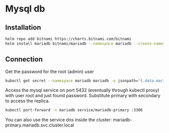 # Mysql db

## Installation

```bash
helm repo add bitnami https://charts.bitnami.com/bitnami
helm install mariadb bitnami/mariadb --namespace mariadb --create-namespace --set metrics.enabled=true --set metrics.serviceMonitor.enabled=true --set metrics.serviceMonitor.labels.release=kube-prometheus-stack --set primary.persistence.storageClass=longhorn --set primary.persistence.size=15Gi --set primary.persistence.accessModes={ReadWriteMany} --set secondary.persistence.storageClass=longhorn --set secondary.persistence.size=15Gi --set secondary.persistence.accessModes={ReadWriteMany} --set architecture=replication --set secondary.replicaCount=2 --set primary.livenessProbe.initialDelaySeconds=480 --set primary.readinessProbe.initialDelaySeconds=120 --set secondary.livenessProbe.initialDelaySeconds=480 --set secondary.readinessProbe.initialDelaySeconds=120
```

## Connection

Get the password for the root (admin) user

```bash
kubectl get secret --namespace mariadb mariadb -o jsonpath="{.data.mariadb-root-password}" | base64 -d
```

Access the mysql service on port 5432 (eventually through kubectl proxy) with user root and just found password.
Substitute primary with secondary to access the replica.

```bash
kubectl port-forward -n mariadb service/mariadb-primary :3306
```

You can also use the service dns inside the cluster: mariadb-primary.mariadb.svc.cluster.local
